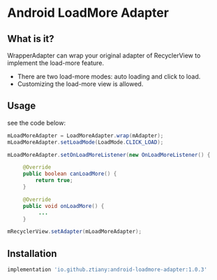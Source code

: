 # Android LoadMore Adapter 

## What is it?

WrapperAdapter can wrap your original adapter of RecyclerView to implement the load-more feature.

- There are two load-more modes: auto loading and click to load.
- Customizing the load-more view is allowed.
 
## Usage

see the code below:

```java
mLoadMoreAdapter = LoadMoreAdapter.wrap(mAdapter);
mLoadMoreAdapter.setLoadMode(LoadMode.CLICK_LOAD);

mLoadMoreAdapter.setOnLoadMoreListener(new OnLoadMoreListener() {

     @Override
     public boolean canLoadMore() {
         return true;
     }

     @Override
     public void onLoadMore() {
          ...
     }

mRecyclerView.setAdapter(mLoadMoreAdapter);
```

## Installation

```groovy
implementation 'io.github.ztiany:android-loadmore-adapter:1.0.3'
```
